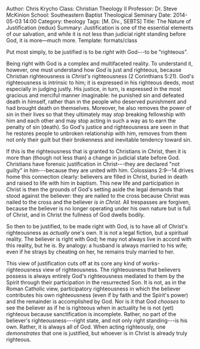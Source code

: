 Author: Chris Krycho
Class: Christian Theology II
Professor: Dr. Steve McKinion
School: Southeastern Baptist Theological Seminary
Date: 2014-05-03 14:00
Category: theology
Tags: [M. Div., SEBTS]
Title: The Nature of Justification (redux)
Summary: Justification is one of the essential elements of our salvation, and while it is not less than judicial right standing before God, it is more&mdash;much more.
Template: formats/class

Put most simply, to be justified is to be *right* with God---to be "righteous".

Being right with God is a complex and multifaceted reality. To understand it,
however, one must understand how *God* is just and righteous, because Christian
righteousness is *Christ's* righteousness (2 Corinthians 5:21). God's
righteousness is intrinsic to him; it is expressed in his righteous deeds, most
especially in judging justly. His justice, in turn, is expressed in the most
gracious and merciful manner imaginable: he punished sin and defeated death in
himself, rather than in the people who deserved punishment and had brought death
on themselves. Moreover, he also removes the power of sin in their lives so that
they ultimately may *stop* breaking fellowship with him and each other and may
stop acting in such a way as to earn the penalty of sin (death). So God's
justice and righteousness are seen in that he restores people to unbroken
relationship with him, removes from them not only their guilt but their
brokenness and inevitable tendency toward sin.

If this is the righteousness that is granted to Christians in Christ, then it is
more than (though not less than) a change in judicial state before God.
Christians have forensic justification in Christ---they are declared "not
guilty" in him---because they are united with him. Colossians 2:9--14 drives
home this connection clearly: believers are filled in Christ, buried in death
and raised to life with him in baptism. This new life and participation in
Christ is then the grounds of God's setting aside the legal demands that stood
against the believer: they are nailed to the cross because Christ was nailed to
the cross and the believer *is in Christ*. All trespasses are forgiven, because
the believer is no longer operating under his own nature but is full of Christ,
and in Christ the fullness of God dwells bodily.

So then to be justified, to be made right with God, is to have all of Christ's
righteousness as *actually* one's own. It is not a legal fiction, but a
spiritual reality. The believer is right with God; he may not always live in
accord with this reality, but he is. By analogy: a husband is always married to
his wife; even if he strays by cheating on her, he remains truly married to her.

This view of justification cuts off at its core any kind of works-righteousness
view of righteousness. The righteousness that believers possess is always
entirely God's righteousness mediated to them by the Spirit through their
participation in the resurrected Son. It is not, as in the Roman Catholic view,
participatory righteousness in which the believer contributes his own
righteousness (even if by faith and the Spirit's power) and the remainder is
accomplished by God. Nor is it that God *chooses* to see the believer as if he
is righteous when in actuality he is not (yet) righteous because sanctification
is incomplete. Rather, no part of the believer's righteousness---right state,
and not only right standing---is his own. Rather, it is always all of God. When
acting righteously, one *demonstrates* that one is justified, but whoever is in
Christ is already truly righteous.